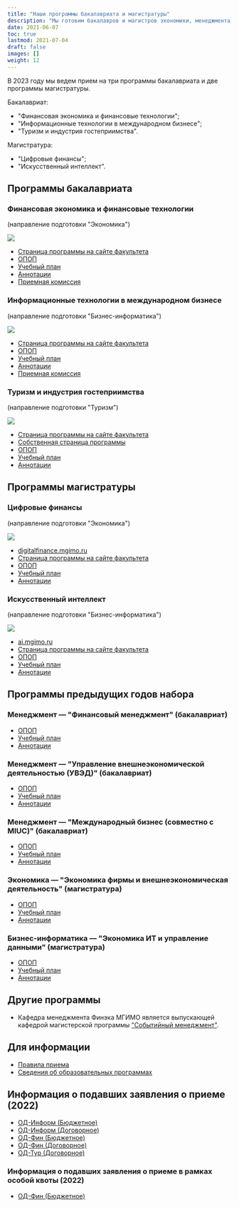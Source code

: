 ```yaml
---
title: "Наши программы бакалавриата и магистратуры"
description: "Мы готовим бакалавров и магистров экономики, менеджмента, туризма и бизнес-информатики."
date: 2021-06-07
toc: true
lastmod: 2021-07-04
draft: false
images: []
weight: 12
---
```


[econ]: /program/undergrad/economics
[itmb]: /program/undergrad/itmb
[tourism]: /program/undergrad/tourism
[ai]: https://ai.mgimo.ru
[digital]: /program/masters/digital-finance
[event]: https://event.mgimo.ru/
[bac-badge]: https://img.shields.io/badge/-Бакалавриат-2892D7
[mag-badge]: https://img.shields.io/badge/-Магистратура-1EB3A1
[econ-badge]: https://img.shields.io/badge/Экономика-ФЭТ-2892D7
[bi-badge]: https://img.shields.io/badge/Бизнес--информатика-ИТМБ-2892D7
[t-badge]: https://img.shields.io/badge/Туризм-ТиГ-2892D7
[econ-badge-mag]: https://img.shields.io/badge/Экономика-Цифровые_финансы-1EB3A1
[bi-badge-mag]: https://img.shields.io/badge/Бизнес--информатика-Искусственный_интеллект-1EB3A1

В 2023 году мы ведем прием на три программы бакалавриата и две программы магистратуры.

Бакалавриат:

- "Финансовая экономика и финансовые технологии";
- "Информационные технологии в международном бизнесе";
- "Туризм и индустрия гостеприимства".

Магистратура:

- "Цифровые финансы";
- "Искусственный интеллект".

## Программы бакалавриата

### Финансовая экономика и финансовые технологии

(направление подготовки "Экономика")

[![][econ-badge]][econ]

- [Страница программы на сайте факультета][econ]
- [ОПОП](https://odin.mgimo.ru/sveden/files/002214.pdf)
- [Учебный план](https://odin.mgimo.ru/sveden/files/002419.pdf)
- [Аннотации](https://odin.mgimo.ru/sveden/files/002395.pdf)
- [Приемная комиссия](http://pk.odin.mgimo.ru/bakalavriat/efi/index.html)

### Информационные технологии в международном бизнесе

(направление подготовки "Бизнес-информатика")

[![][bi-badge]][itmb]

- [Страница программы на сайте факультета][itmb]
- [ОПОП](https://odin.mgimo.ru/sveden/files/002226.pdf)
- [Учебный план](https://odin.mgimo.ru/sveden/files/002227.pdf)
- [Аннотации](https://odin.mgimo.ru/sveden/files/002400.pdf)
- [Приемная комиссия](http://pk.odin.mgimo.ru/bakalavriat/itmb.html)

### Туризм и индустрия гостеприимства

(направление подготовки "Туризм")

[![][t-badge]][tourism]

- [Страница программы на сайте факультета][tourism]
- [Собственная страница программы](https://tourism.mgimo.ru/ba/)
- [ОПОП](https://odin.mgimo.ru/sveden/files/002622.pdf)
- [Учебный план](https://odin.mgimo.ru/sveden/files/002623.pdf)
- [Аннотации](https://odin.mgimo.ru/sveden/files/002632.docx)

## Программы магистратуры

### Цифровые финансы

(направление подготовки "Экономика")

[![][econ-badge-mag]][digital]

- [digitalfinance.mgimo.ru](https://digitalfinance.mgimo.ru/)
- [Страница программы на сайте факультета][digital]
- [ОПОП](https://odin.mgimo.ru/sveden/files/002732.pdf)
- [Учебный план](https://odin.mgimo.ru/sveden/files/002791.pdf)
- [Аннотации](https://odin.mgimo.ru/sveden/files/002733.pdf)

### Искусственный интеллект

(направление подготовки "Бизнес-информатика")

[![][bi-badge-mag]][ai]

- [ai.mgimo.ru](https://ai.mgimo.ru)
- [Страница программы на сайте факультета](program/masters/artificial-intelligence/)
- [ОПОП](https://odin.mgimo.ru/sveden/files/002253.pdf)
- [Учебный план](https://odin.mgimo.ru/sveden/files/002446.pdf)
- [Аннотации](https://odin.mgimo.ru/sveden/files/002416.pdf)

## Программы предыдущих годов набора

### Менеджмент — "Финансовый менеджмент" (бакалавриат)

- [ОПОП](https://odin.mgimo.ru/sveden/files/002221.pdf)
- [Учебный план](https://odin.mgimo.ru/sveden/files/002222.pdf)
- [Аннотации](https://odin.mgimo.ru/sveden/files/002269.pdf)

### Менеджмент — "Управление внешнеэкономической деятельностью (УВЭД)" (бакалавриат)

- [ОПОП](https://odin.mgimo.ru/sveden/files/001680.pdf)
- [Учебный план](https://odin.mgimo.ru/sveden/files/001392.pdf)
- [Аннотации](https://odin.mgimo.ru/sveden/files/001681.pdf)

### Менеджмент — "Международный бизнес (совместно с MIUC)" (бакалавриат)

- [ОПОП](https://odin.mgimo.ru/sveden/files/001670.pdf)
- [Учебный план](https://odin.mgimo.ru/sveden/files/001672.pdf)
- [Аннотации](https://odin.mgimo.ru/sveden/files/002115.pdf)

### Экономика — "Экономика фирмы и внешнеэкономическая деятельность" (магистратура)

- [ОПОП](https://odin.mgimo.ru/sveden/files/002564.pdf)
- [Учебный план](https://odin.mgimo.ru/sveden/files/002445.pdf)
- [Аннотации](https://odin.mgimo.ru/sveden/files/002414.pdf)

### Бизнес-информатика — "Экономика ИТ и управление данными" (магистратура)

- [ОПОП](https://odin.mgimo.ru/sveden/files/002383.pdf)
- [Учебный план](https://odin.mgimo.ru/sveden/files/002462.pdf)
- [Аннотации](https://odin.mgimo.ru/sveden/files/002384.pdf)

## Другие программы

- Кафедра менеджмента Финэка МГИМО является выпускающей кафедрой магистерской программы
  ["Событийный менеджмент"][event].

## Для информации

- [Правила приема](https://abiturient.mgimo.ru/pravila-priema/)
- [Сведения об образовательных программах](https://odin.mgimo.ru/sveden/education/)

## Информация о подавших заявления о приеме (2022)

- [ОД-Информ (Бюджетное)](<https://abiturient.mgimo.ru/upload/files/adm2022/OD-Inform(Budjetnoe).xls>)
- [ОД-Информ (Договорное)](<https://abiturient.mgimo.ru/upload/files/adm2022/OD-Inform(Dogovornoe).xls>)
- [ОД-Фин (Бюджетное)](<https://abiturient.mgimo.ru/upload/files/adm2022/OD-Fin(Budjetnoe).xls>)
- [ОД-Фин (Договорное)](<https://abiturient.mgimo.ru/upload/files/adm2022/OD-Fin(Dogovornoe).xls>)
- [ОД-Тур (Договорное)](<https://abiturient.mgimo.ru/upload/files/adm2022/OD-Tyr(Dogovornoe).xls>)

### Информация о подавших заявления о приеме в рамках особой квоты (2022)

- [ОД-Фин (Бюджетное)](<https://abiturient.mgimo.ru/upload/files/adm2022/OD-Fin(Budjetnoe)-Kvota.xls>)
